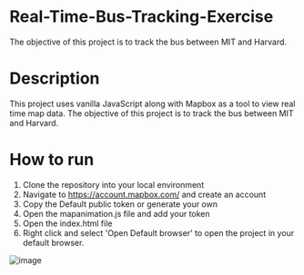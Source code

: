 # Real-Time-Bus-Tracking-Exercise
The objective of this project is to track the bus between MIT and Harvard.

# Description
This project uses vanilla JavaScript along with Mapbox as a tool to view real time map data. The objective of this project is to track the bus between MIT and Harvard.

# How to run
1. Clone the repository into your local environment
2. Navigate to https://account.mapbox.com/ and create an account
3. Copy the Default public token or generate your own
4. Open the mapanimation.js file and add your token
5. Open the index.html file
6. Right click and select 'Open Default browser' to open the project in your default browser.

![image](https://user-images.githubusercontent.com/33680240/163717215-ebb959d9-0c1d-4690-bbf4-782ecc2f7431.png)
